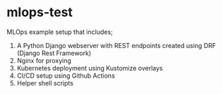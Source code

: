 # mlops-test
MLOps example setup that includes;
1. A Python Django webserver with REST endpoints created using DRF (Django Rest Framework)
2. Nginx for proxying
3. Kubernetes deployment using Kustomize overlays
4. CI/CD setup using Github Actions
5. Helper shell scripts
